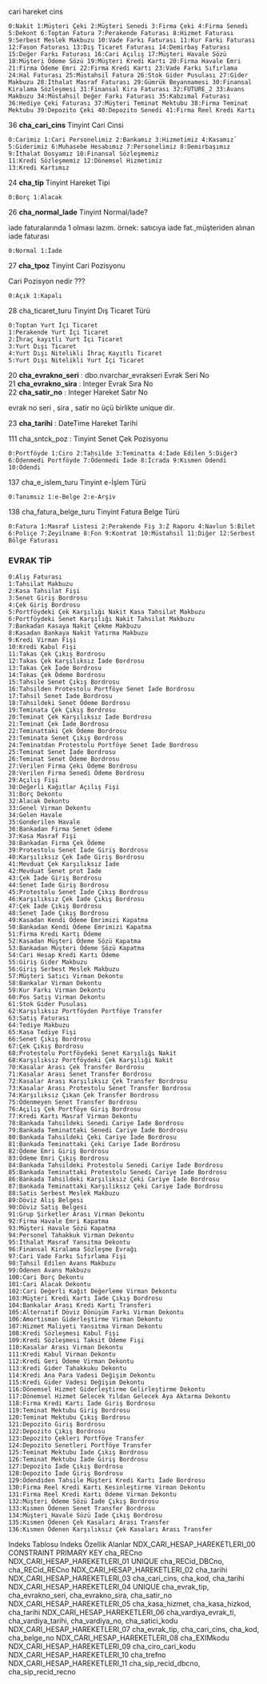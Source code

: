 



cari hareket cins

```
0:Nakit 1:Müşteri Çeki 2:Müşteri Senedi 3:Firma Çeki 4:Firma Senedi 5:Dekont 6:Toptan Fatura 7:Perakende Faturası 8:Hizmet Faturası 9:Serbest Meslek Makbuzu 10:Vade Farkı Faturası 11:Kur Farkı Faturası 12:Fason Faturası 13:Dış Ticaret Faturası 14:Demirbaş Faturası 15:Değer Farkı Faturası 16:Cari Açılış 17:Müşteri Havale Sözü 18:Müşteri Ödeme Sözü 19:Müşteri Kredi Kartı 20:Firma Havale Emri 21:Firma Ödeme Emri 22:Firma Kredi Kartı 23:Vade Farkı Sıfırlama 24:Hal Faturası 25:Müstahsil Fatura 26:Stok Gider Pusulası 27:Gider Makbuzu 28:İthalat Masraf Faturası 29:Gümrük Beyannamesi 30:Finansal Kiralama Sözleşmesi 31:Finansal Kira Faturası 32:FUTURE_2 33:Avans Makbuzu 34:Müstahsil Değer Farkı Faturası 35:Kabzımal Faturası 36:Hediye Çeki Faturası 37:Müşteri Teminat Mektubu 38:Firma Teminat Mektubu 39:Depozito Çeki 40:Depozito Senedi 41:Firma Reel Kredi Kartı
```

36	**cha_cari_cins**	 Tinyint	Cari Cinsi	

```
0:Carimiz 1:Cari Personelimiz 2:Bankamız 3:Hizmetimiz 4:Kasamız` 
5:Giderimiz 6:Muhasebe Hesabımız 7:Personelimiz 8:Demirbaşımız 
9:İthalat Dosyamız 10:Finansal Sözleşmemiz 
11:Kredi Sözleşmemiz 12:Dönemsel Hizmetimiz 
13:Kredi Kartımız

```

24	**cha_tip**	Tinyint	Hareket Tipi	

```
0:Borç 1:Alacak
```

26	**cha_normal_Iade**	Tinyint					Normal/Iade?	

iade faturalarında 1 olması lazım. örnek: satıcıya iade fat.,müşteriden alınan iade faturası

```
0:Normal 1:İade
```

27	**cha_tpoz**			Tinyint					Cari Pozisyonu	

Cari Pozisyon nedir ???

```
0:Açık 1:Kapalı
```

28	cha_ticaret_turu		Tinyint					Dış Ticaret Türü	

```
0:Toptan Yurt İçi Ticaret 
1:Perakende Yurt İçi Ticaret 
2:İhraç kayıtlı Yurt İçi Ticaret 
3:Yurt Dışı Ticaret 
4:Yurt Dışı Nitelikli İhraç Kayıtlı Ticaret 
5:Yurt Dışı Nitelikli Yurt İçi Ticaret
```

20	**cha_evrakno_seri**	:  dbo.nvarchar_evrakseri	Evrak Seri No	 
21	**cha_evrakno_sira**	:  Integer					Evrak Sıra No	 
22	**cha_satir_no**		: Integer					Hareket Satır No	 

evrak no seri , sira , satir no üçü birlikte unique dir.

23	**cha_tarihi**			: DateTime				Hareket Tarihi

111	cha_sntck_poz		: Tinyint	Senet Çek Pozisyonu	

```
0:Portföyde 1:Ciro 2:Tahsilde 3:Teminatta 4:İade Edilen 5:Diğer3
6:Ödenmedi Portföyde 7:Ödenmedi İade 8:İcrada 9:Kısmen Ödendi 10:Ödendi
```

137	cha_e_islem_turu	Tinyint	e-İşlem Türü	

```
0:Tanımsız 1:e-Belge 2:e-Arşiv
```

138	cha_fatura_belge_turu	Tinyint	Fatura Belge Türü	

```
0:Fatura 1:Masraf Listesi 2:Perakende Fiş 3:Z Raporu 4:Navlun 5:Bilet 6:Poliçe 7:Zeyilname 8:Fon 9:Kontrat 10:Müstahsil 11:Diğer 12:Serbest Bölge Faturası
```



### EVRAK TİP

```
0:Alış Faturası
1:Tahsilat Makbuzu
2:Kasa Tahsilat Fişi
3:Senet Giriş Bordrosu
4:Çek Giriş Bordrosu
5:Portföydeki Çek Karşılığı Nakit Kasa Tahsilat Makbuzu
6:Portföydeki Senet Karşılığı Nakit Tahsilat Makbuzu
7:Bankadan Kasaya Nakit Çekme Makbuzu
8:Kasadan Bankaya Nakit Yatırma Makbuzu
9:Kredi Virman Fişi
10:Kredi Kabul Fişi
11:Takas Çek Çıkış Bordrosu
12:Takas Çek Karşılıksız İade Bordrosu
13:Takas Çek İade Bordrosu
14:Takas Çek Ödeme Bordrosu
15:Tahsile Senet Çıkış Bordrosu
16:Tahsilden Protestolu Portföye Senet İade Bordrosu
17:Tahsil Senet İade Bordrosu
18:Tahsildeki Senet Ödeme Bordrosu
19:Teminata Çek Çıkış Bordrosu
20:Teminat Çek Karşılıksız İade Bordrosu
21:Teminat Çek İade Bordrosu
22:Teminattaki Çek Ödeme Bordrosu
23:Teminata Senet Çıkış Bordrosu
24:Teminatdan Protestolu Portföye Senet İade Bordrosu
25:Teminat Senet İade Bordrosu
26:Teminat Senet Ödeme Bordrosu
27:Verilen Firma Çeki Ödeme Bordrosu
28:Verilen Firma Senedi Ödeme Bordrosu
29:Açılış Fişi
30:Değerli Kağıtlar Açılış Fişi
31:Borç Dekontu
32:Alacak Dekontu
33:Genel Virman Dekontu
34:Gelen Havale
35:Gonderilen Havale
36:Bankadan Firma Senet ödeme
37:Kasa Masraf Fişi
38:Bankadan Firma Çek Ödeme
39:Protestolu Senet İade Giriş Bordrosu
40:Karşılıksız Çek İade Giriş Bordrosu
41:Mevduat Çek Karşılıksız İade
42:Mevduat Senet prot İade
43:Çek İade Giriş Bordrosu
44:Senet İade Giriş Bordrosu
45:Protestolu Senet İade Çıkış Bordrosu
46:Karşılıksız Çek İade Çıkış Bordrosu
47:Çek İade Çıkış Bordrosu
48:Senet İade Çıkış Bordrosu
49:Kasadan Kendi Ödeme Emrimizi Kapatma
50:Bankadan Kendi Ödeme Emrimizi Kapatma
51:Firma Kredi Kartı Ödeme
52:Kasadan Müşteri Ödeme Sözü Kapatma
53:Bankadan Müşteri Ödeme Sözü Kapatma
54:Cari Hesap Kredi Kartı Ödeme
55:Giriş Gider Makbuzu
56:Giriş Serbest Meslek Makbuzu
57:Müşteri Satıcı Virman Dekontu
58:Bankalar Virman Dekontu
59:Kur Farkı Virman Dekontu
60:Pos Satış Virman Dekontu
61:Stok Gider Pusulası
62:Karşılıksız Portföyden Portföye Transfer
63:Satış Faturası
64:Tediye Makbuzu
65:Kasa Tediye Fişi
66:Senet Çıkış Bordrosu
67:Çek Çıkış Bordrosu
68:Protestolu Portföydeki Senet Karşılığı Nakit
68:Karşılıksız Portföydeki Çek Karşılığı Nakit
70:Kasalar Arası Çek Transfer Bordrosu
71:Kasalar Arası Senet Transfer Bordrosu
72:Kasalar Arası Karşılıksız Çek Transfer Bordrosu
73:Kasalar Arası Protestolu Senet Transfer Bordrosu
74:Karşılıksız Çıkan Çek Transfer Bordrosu
75:Ödenmeyen Senet Transfer Bordrosu
76:Açılış Çek Portföye Giriş Bordrosu
77:Kredi Kartı Masraf Virman Dekontu
78:Bankada Tahsildeki Senedi Cariye İade Bordrosu
79:Bankada Teminattaki Senedi Cariye İade Bordrosu
80:Bankada Tahsildeki Çeki Cariye İade Bordrosu
81:Bankada Teminattaki Çeki Cariye İade Bordrosu
82:Ödeme Emri Giriş Bordrosu
83:Ödeme Emri Çıkış Bordrosu
84:Bankada Tahsildeki Protestolu Senedi Cariye İade Bordrosu
85:Bankada Teminattaki Protestolu Senedi Cariye İade Bordrosu
86:Bankada Tahsildeki Karşılıksız Çeki Cariye İade Bordrosu
87:Bankada Teminattaki Karşılıksız Çeki Cariye İade Bordrosu
88:Satis Serbest Meslek Makbuzu
89:Döviz Alış Belgesi
90:Döviz Satış Belgesi
91:Grup Şirketler Arası Virman Dekontu
92:Firma Havale Emri Kapatma
93:Müşteri Havale Sözü Kapatma
94:Personel Tahakkuk Virman Dekontu
95:İthalat Masraf Yansıtma Dekontu
96:Finansal Kiralama Sözleşme Evrağı
97:Cari Vade Farkı Sıfırlama Fişi
98:Tahsil Edilen Avans Makbuzu
99:Ödenen Avans Makbuzu
100:Cari Borç Dekontu
101:Cari Alacak Dekontu
102:Cari Değerli Kağıt Değerleme Virman Dekontu
103:Müşteri Kredi Kartı İade Çıkış Bordrosu
104:Bankalar Arası Kredi Kartı Transferi
105:Alternatif Döviz Dönüşüm Farkı Virman Dekontu
106:Amortisman Giderleştirme Virman Dekontu
107:Hizmet Maliyeti Yansıtma Virman Dekontu
108:Kredi Sözleşmesi Kabul Fişi
109:Kredi Sözleşmesi Taksit Ödeme Fişi
110:Kasalar Arası Virman Dekontu
111:Kredi Kabul Virman Dekontu
112:Kredi Geri Ödeme Virman Dekontu
113:Kredi Gider Tahakkuku Dekontu
114:Kredi Ana Para Vadesi Değişim Dekontu
115:Kredi Gider Vadesi Değişim Dekontu
116:Dönemsel Hizmet Giderleştirme Gelirleştirme Dekontu
117:Dönemsel Hizmet Gelecek Yıldan Gelecek Aya Aktarma Dekontu
118:Firma Kredi Kartı İade Giriş Bordrosu
119:Teminat Mektubu Giriş Bordrosu
120:Teminat Mektubu Çıkış Bordrosu
121:Depozito Giriş Bordrosu
122:Depozito Çıkış Bordrosu
123:Depozito Çekleri Portföye Transfer
124:Depozito Senetleri Portföye Transfer
125:Teminat Mektubu İade Çıkış Bordrosu
126:Teminat Mektubu İade Giriş Bordrosu
127:Depozito İade Çıkış Bordrosu
128:Depozito İade Giriş Bordrosu
129:Ödendiden Tahsile Müşteri Kredi Kartı İade Bordrosu
130:Firma Reel Kredi Kartı Kesinleştirme Virman Dekontu
131:Firma Reel Kredi Kartı Ödeme Virman Dekontu
132:Müşteri Ödeme Sözü İade Çıkış Bordrosu
133:Kısmen Ödenen Senet Transfer Bordrosu
134:Müşteri Havale Sözü İade Çıkış Bordrosu
135:Kısmen Ödenen Çek Kasaları Arası Transfer
136:Kısmen Ödenen Karşılıksız Çek Kasaları Arası Transfer
```


Indeks Tablosu
Indeks	Özellik	Alanlar
NDX_CARI_HESAP_HAREKETLERI_00	CONSTRAINT PRIMARY KEY	cha_RECno
NDX_CARI_HESAP_HAREKETLERI_01	UNIQUE	cha_RECid_DBCno, cha_RECid_RECno
NDX_CARI_HESAP_HAREKETLERI_02		cha_tarihi
NDX_CARI_HESAP_HAREKETLERI_03		cha_cari_cins, cha_kod, cha_tarihi
NDX_CARI_HESAP_HAREKETLERI_04	UNIQUE	cha_evrak_tip, cha_evrakno_seri, cha_evrakno_sira, cha_satir_no
NDX_CARI_HESAP_HAREKETLERI_05		cha_kasa_hizmet, cha_kasa_hizkod, cha_tarihi
NDX_CARI_HESAP_HAREKETLERI_06		cha_vardiya_evrak_ti, cha_vardiya_tarihi, cha_vardiya_no, cha_satici_kodu
NDX_CARI_HESAP_HAREKETLERI_07		cha_evrak_tip, cha_cari_cins, cha_kod, cha_belge_no
NDX_CARI_HESAP_HAREKETLERI_08		cha_EXIMkodu
NDX_CARI_HESAP_HAREKETLERI_09		cha_ciro_cari_kodu
NDX_CARI_HESAP_HAREKETLERI_10		cha_trefno
NDX_CARI_HESAP_HAREKETLERI_11		cha_sip_recid_dbcno, cha_sip_recid_recno